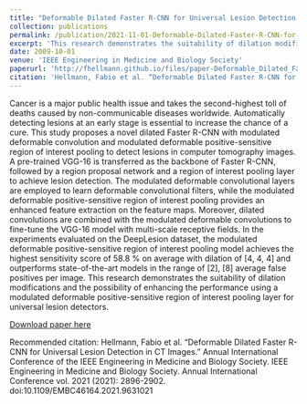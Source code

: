 ```yaml
---
title: "Deformable Dilated Faster R-CNN for Universal Lesion Detection in CT Images"
collection: publications
permalink: /publication/2021-11-01-Deformable-Dilated-Faster-R-CNN-for-Universal-Lesion-Detection-in-CT-Images
excerpt: 'This research demonstrates the suitability of dilation modifications and the possibility of enhancing the performance using a modulated deformable positive-sensitive region of interest pooling layer for universal lesion detectors.'
date: 2009-10-01
venue: 'IEEE Engineering in Medicine and Biology Society'
paperurl: 'http://fhellmann.github.io/files/paper-Deformable_Dilated_Faster_R-CNN_for_Universal_Lesion_Detection_in_CT_Images.pdf'
citation: 'Hellmann, Fabio et al. “Deformable Dilated Faster R-CNN for Universal Lesion Detection in CT Images.” Annual International Conference of the IEEE Engineering in Medicine and Biology Society. IEEE Engineering in Medicine and Biology Society. Annual International Conference vol. 2021 (2021): 2896-2902. doi:10.1109/EMBC46164.2021.9631021'
---
```

Cancer is a major public health issue and takes the second-highest toll of deaths caused by non-communicable diseases worldwide. Automatically detecting lesions at an early stage is essential to increase the chance of a cure. This study proposes a novel dilated Faster R-CNN with modulated deformable convolution and modulated deformable positive-sensitive region of interest pooling to detect lesions in computer tomography images. A pre-trained VGG-16 is transferred as the backbone of Faster R-CNN, followed by a region proposal network and a region of interest pooling layer to achieve lesion detection. The modulated deformable convolutional layers are employed to learn deformable convolutional filters, while the modulated deformable positive-sensitive region of interest pooling provides an enhanced feature extraction on the feature maps. Moreover, dilated convolutions are combined with the modulated deformable convolutions to fine-tune the VGG-16 model with multi-scale receptive fields. In the experiments evaluated on the DeepLesion dataset, the modulated deformable positive-sensitive region of interest pooling model achieves the highest sensitivity score of 58.8 % on average with dilation of [4, 4, 4] and outperforms state-of-the-art models in the range of [2], [8] average false positives per image. This research demonstrates the suitability of dilation modifications and the possibility of enhancing the performance using a modulated deformable positive-sensitive region of interest pooling layer for universal lesion detectors.

[Download paper here](http://fhellmann.github.io/files/paper-Deformable_Dilated_Faster_R-CNN_for_Universal_Lesion_Detection_in_CT_Images.pdf)

Recommended citation: Hellmann, Fabio et al. “Deformable Dilated Faster R-CNN for Universal Lesion Detection in CT Images.” Annual International Conference of the IEEE Engineering in Medicine and Biology Society. IEEE Engineering in Medicine and Biology Society. Annual International Conference vol. 2021 (2021): 2896-2902. doi:10.1109/EMBC46164.2021.9631021